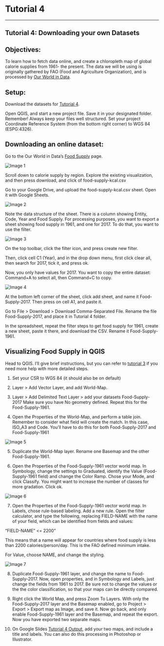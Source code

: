 # Tutorial 4
-------------------------

## Tutorial 4: Downloading your own Datasets

## Objectives: 

To learn how to fetch data online, and create a chloropleth map of global calorie supplies from 1961- the present. The data we will be using is originally gathered by FAO (Food and Agriculture Organization), and is processed by [Our World in Data](https://ourworldindata.org/food-supply#data-quality-definition).

## Setup: 

Download the datasets for [Tutorial 4](https://drive.google.com/drive/u/0/folders/1VbTYjmMWf-QU5HSvEjqAw4HZ7svzv69W). 

Open QGIS, and start a new project file. Save it in your designated folder. Remember! Always keep your files well structured. Set your project Coordinate Reference System (from the bottom right corner) to WGS 84 (ESPG:4326).

## Downloading an online dataset:

Go to the Our World in Data’s [Food Supply](https://ourworldindata.org/food-supply) page. 

![Image 1](/Mapping-Global-Foodscapes/assets/img/Tutorial-4/1-Tutorial-4.png)

Scroll down to calorie supply by region. Explore the existing visualization, and then press download, and click of food-supply-kcal.csv 

Go to your Google Drive, and upload the food-supply-kcal.csv sheet. Open it with Google Sheets. 

![Image 2](/Mapping-Global-Foodscapes/assets/img/Tutorial-4/2-Tutorial-4.png)

Note the data structure of the sheet. There is a column showing Entity, Code, Year and Food Supply. For processing purposes, you want to export a sheet showing food supply in 1961, and one for 2017. To do that, you want to use the filter. 

![Image 3](/Mapping-Global-Foodscapes/assets/img/Tutorial-4/3-Tutorial-4.png)

On the top toolbar, click the filter icon, and press create new filter. 

Then, click cell C1 (Year), and in the drop down menu, first click clear all, then search for 2017, tick it, and press ok. 

Now, you only have values for 2017. You want to copy the entire dataset: Command+A to select all, then Command+C to copy. 

![Image 4](/Mapping-Global-Foodscapes/assets/img/Tutorial-4/4-Tutorial-4.png)

At the bottom left corner of the sheet, click add sheet, and name it Food-Supply-2017. Then press on cell A1, and paste it. 

Go to File > Download > Download Comma-Separated File. Rename the file Food-Supply-2017, and place it in Tutorial 4 folder. 

In the spreadsheet, repeat the filter steps to get food supply for 1961, create a new sheet, paste it there, and download the CSV. Rename it Food-Supply-1961. 

## Visualizing Food Supply in QGIS 

Head to QGIS. I’ll give brief instructions, but you can refer to [tutorial 3](https://nf2337.github.io/Mapping-Global-Foodscapes/tutorial3) if you need more help with more detailed steps. 

1. Set your CSR to WGS 84 (it should also be on default) 

2. Layer > Add Vector Layer, and add World-Map. 

3. Layer > Add Delimited Text Layer > add your datasets Food-Supply-2017 Make sure you have No geometry defined. Repeat this for the Food-Supply-1961. 

4. Open the Properties of the World-Map, and perform a table join. Remember to consider what field will create the match. In this case, ISO_A3 and Code. You’ll have to do this for both Food-Supply-2017 and Food-Supply-1961

![Image 5](/Mapping-Global-Foodscapes/assets/img/Tutorial-4/5-Tutorial-4.png)

5. Duplicate the World-Map layer. Rename one Basemap and the other Food-Supply-1961. 

6. Open the Properties of the Food-Supply-1961 vector world map. In Symbology, change the settings to Graduated, identify the Value (Food-Supply-1961 field) and change the Color Ramp. Chose your Mode, and click Classify. You might want to increase the number of classes for more gradation. Click ok. 

![Image 6](/Mapping-Global-Foodscapes/assets/img/Tutorial-4/6-Tutorial-4.png)

7. Open the Properties of the Food-Supply-1961 vector world map. In Labels, chose rule-based labeling. Add a new rule. Open the filter calculator, and type the following, replacing FIELD-NAME with the name of your  field, which can be identified from fields and values: 

“FIELD-NAME” <= 2200” 

This means that a name will appear for countries where food supply is less than 2200 calories/person/day. This is the FAO defined minimum intake. 

For Value, choose NAME, and change the styling. 

![Image 7](/Mapping-Global-Foodscapes/assets/img/Tutorial-4/7-Tutorial-4.png)

8. Duplicate Food-Supply-1961 layer, and change the name to Food-Supply-2017. Now, open properties, and in Symbology and Labels, just change the fields from 1961 to 2017. Be sure not to change the values or the the color classification, so that your maps can be directly compared. 

9. Right click the World Map, and press Zoom To Layers. With only the Food-Supply-2017 layer and the Basemap enabled, go to Project > Export > Export map as Image, and save it. Now go back, and only enable Food-Supply-1961 layer and the Basemap, and repeat the export. Now you have exported two separate maps. 

10. On Google Slides [Tutorial 4 Output](https://docs.google.com/presentation/d/1wQQ1f1jhq3TsfDewPWGO3PUGnwKnoPe2EQ4e_IXtRs4/), add your two maps, and include a title and labels. You can also do this processing in Photoshop or Illustrator. 
